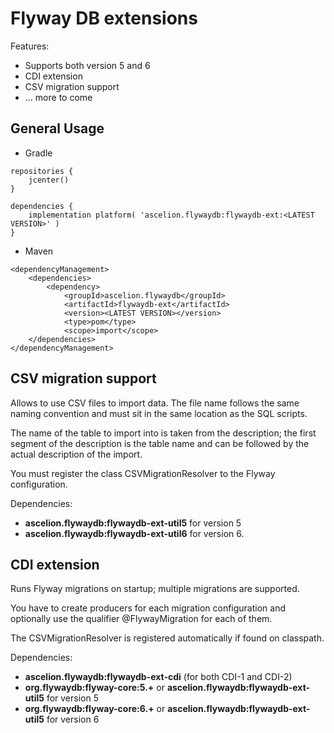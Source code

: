 # Flyway DB extensions

Features:

- Supports both version 5 and 6
- CDI extension
- CSV migration support
- ... more to come

## General Usage ##

- Gradle

```
repositories {
	jcenter()
}

dependencies {
	implementation platform( 'ascelion.flywaydb:flywaydb-ext:<LATEST VERSION>' )
}

```

- Maven

```
<dependencyManagement>
	<dependencies>
		<dependency>
			<groupId>ascelion.flywaydb</groupId>
			<artifactId>flywaydb-ext</artifactId>
			<version><LATEST VERSION></version>
			<type>pom</type>
			<scope>import</scope>
	</dependencies>
</dependencyManagement>

```

## CSV migration support ##

Allows to use CSV files to import data. The file name follows the same naming convention and must sit in the same location as the SQL scripts.

The name of the table to import into is taken from the description; the first segment of the description is the table name and can be followed by the actual description of the import.

You must register the class CSVMigrationResolver to the Flyway configuration.

Dependencies:
- __ascelion.flywaydb:flywaydb-ext-util5__ for version 5
- __ascelion.flywaydb:flywaydb-ext-util6__ for version 6.

## CDI extension ##

Runs Flyway migrations on startup; multiple migrations are supported.

You have to create producers for each migration configuration and optionally use the qualifier @FlywayMigration for each of them.

The CSVMigrationResolver is registered automatically if found on classpath.

Dependencies:
- __ascelion.flywaydb:flywaydb-ext-cdi__ (for both CDI-1 and CDI-2)
- __org.flywaydb:flyway-core:5.+__ or __ascelion.flywaydb:flywaydb-ext-util5__ for version 5
- __org.flywaydb:flyway-core:6.+__ or __ascelion.flywaydb:flywaydb-ext-util5__ for version 6
